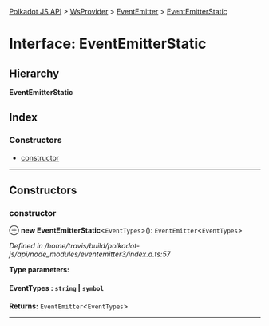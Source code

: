 [Polkadot JS API](../README.md) > [WsProvider](../classes/wsprovider.md) > [EventEmitter](../modules/wsprovider.eventemitter.md) > [EventEmitterStatic](../interfaces/wsprovider.eventemitter.eventemitterstatic.md)

# Interface: EventEmitterStatic

## Hierarchy

**EventEmitterStatic**

## Index

### Constructors

* [constructor](wsprovider.eventemitter.eventemitterstatic.md#constructor)

---

## Constructors

<a id="constructor"></a>

###  constructor

⊕ **new EventEmitterStatic**<`EventTypes`>(): `EventEmitter`<`EventTypes`>

*Defined in /home/travis/build/polkadot-js/api/node_modules/eventemitter3/index.d.ts:57*

**Type parameters:**

#### EventTypes :   `string` &#124; `symbol`

**Returns:** `EventEmitter`<`EventTypes`>

___

